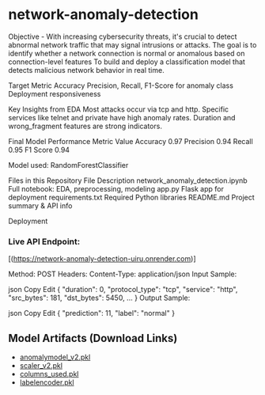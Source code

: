 # network-anomaly-detection

Objective - With increasing cybersecurity threats, it's crucial to detect abnormal network traffic that may signal intrusions or attacks. The goal is to identify whether a network connection is normal or anomalous based on connection-level features 
To build and deploy a classification model that detects malicious network behavior in real time.

Target Metric
Accuracy
Precision, Recall, F1-Score for anomaly class
Deployment responsiveness

Key Insights from EDA
Most attacks occur via tcp and http.
Specific services like telnet and private have high anomaly rates.
Duration and wrong_fragment features are strong indicators.

Final Model Performance
Metric	Value
Accuracy	0.97
Precision	0.94
Recall	0.95
F1 Score	0.94

Model used: RandomForestClassifier

Files in this Repository
File	Description
network_anomaly_detection.ipynb	Full notebook: EDA, preprocessing, modeling
app.py	Flask app for deployment
requirements.txt	Required Python libraries
README.md	Project summary & API info

Deployment
### Live API Endpoint:
[(https://network-anomaly-detection-uiru.onrender.com)]

 Method: POST
 Headers: Content-Type: application/json
 Input Sample:

json
Copy
Edit
{
  "duration": 0,
  "protocol_type": "tcp",
  "service": "http",
  "src_bytes": 181,
  "dst_bytes": 5450,
  ...
}
Output Sample:

json
Copy
Edit
{
  "prediction": 11,
  "label": "normal"
}


## Model Artifacts (Download Links)

- [anomalymodel_v2.pkl](https://drive.google.com/uc?id=1X2RJfu8wVvTX5gYN558RMKNt8w1DovT1)
- [scaler_v2.pkl](https://drive.google.com/uc?id=1oY7tER5OTV_SuKe6u5tvOcCRwKn9VWn2)
- [columns_used.pkl](https://drive.google.com/uc?id=1eBX6_QbIHUHldPhr6tNL3xHOL_AxgRNa)
- [labelencoder.pkl](https://drive.google.com/uc?id=16uQDOP_7os2CC2LGS1i84nd5dCLQ46zf)
